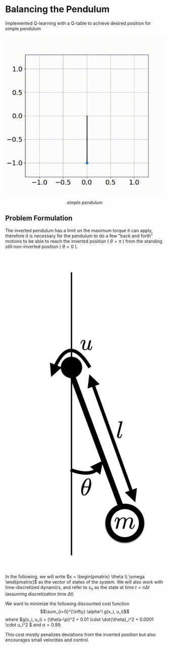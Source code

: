 # Balancing the Pendulum
Implemented Q-learning with a Q-table to achieve desired position for simple pendulum

<p align = 'center'><img src ='assets/pendulum.gif' alt></p>   
<p align = 'center'><em>simple pendulum</em></p> 

## Problem Formulation

The inverted pendulum has a limit on the maximum torque it can apply, therefore it is necessary for the pendulum to do a few "back and forth" motions to be able to reach the inverted position ( $\theta=\pi$ ) from the standing still non-inverted position ( $\theta=0$ ).

<p align = 'center'><img src ='pendulum.png' alt></p> 

In the following, we will write $x = \begin{pmatrix} \theta \\ \omega \end{pmatrix}$ as the vector of states of the system. We will also work with time-discretized dynamics, and refer to $x_n$ as the state at time $t = n \Delta t$ (assuming discretization time $\Delta t$)

We want to minimize the following discounted cost function
$$\sum_{i=0}^{\infty} \alpha^i g(x_i, u_i)$$ where 
$g(x_i, u_i) = (\theta-\pi)^2 + 0.01 \cdot \dot{\theta}_i^2 + 0.0001 \cdot u_i^2 $ and $\alpha=0.99$.

This cost mostly penalizes deviations from the inverted position but also encourages small velocities and control.
